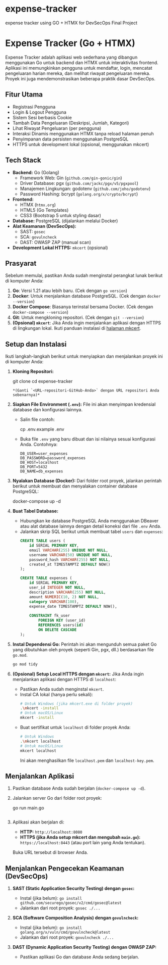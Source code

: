 # expense-tracker
expense tracker using GO + HTMX for DevSecOps Final Project


# Expense Tracker (Go + HTMX)

Expense Tracker adalah aplikasi web sederhana yang dibangun menggunakan Go untuk backend dan HTMX untuk interaktivitas frontend. Aplikasi ini memungkinkan pengguna untuk mendaftar, login, mencatat pengeluaran harian mereka, dan melihat riwayat pengeluaran mereka. Proyek ini juga mendemonstrasikan beberapa praktik dasar DevSecOps.

## Fitur Utama

* Registrasi Pengguna
* Login & Logout Pengguna
* Sistem Sesi berbasis Cookie
* Tambah Data Pengeluaran (Deskripsi, Jumlah, Kategori)
* Lihat Riwayat Pengeluaran (per pengguna)
* Interaksi Dinamis menggunakan HTMX tanpa reload halaman penuh
* Penyimpanan data persisten menggunakan PostgreSQL
* HTTPS untuk development lokal (opsional, menggunakan mkcert)

## Tech Stack

* **Backend:** Go (Golang)
    * Framework Web: Gin (`github.com/gin-gonic/gin`)
    * Driver Database: pgx (`github.com/jackc/pgx/v5/pgxpool`)
    * Manajemen Lingkungan: godotenv (`github.com/joho/godotenv`)
    * Password Hashing: bcrypt (`golang.org/x/crypto/bcrypt`)
* **Frontend:**
    * HTMX (`htmx.org`)
    * HTML5 (Go Templates)
    * CSS3 (Bootstrap 5 untuk styling dasar)
* **Database:** PostgreSQL (dijalankan melalui Docker)
* **Alat Keamanan (DevSecOps):**
    * SAST: `gosec`
    * SCA: `govulncheck`
    * DAST: OWASP ZAP (manual scan)
* **Development Lokal HTTPS:** `mkcert` (opsional)

## Prasyarat

Sebelum memulai, pastikan Anda sudah menginstal perangkat lunak berikut di komputer Anda:

1.  **Go**: Versi 1.21 atau lebih baru. (Cek dengan `go version`)
2.  **Docker**: Untuk menjalankan database PostgreSQL. (Cek dengan `docker --version`)
3.  **Docker Compose**: Biasanya terinstal bersama Docker. (Cek dengan `docker-compose --version`)
4.  **Git**: Untuk mengkloning repositori. (Cek dengan `git --version`)
5.  **(Opsional) `mkcert`**: Jika Anda ingin menjalankan aplikasi dengan HTTPS di lingkungan lokal. Ikuti panduan instalasi di [halaman mkcert](https://github.com/FiloSottile/mkcert#installation).

## Setup dan Instalasi

Ikuti langkah-langkah berikut untuk menyiapkan dan menjalankan proyek ini di komputer Anda:

1.  **Kloning Repositori:**
  
    git clone <URL-repositori-GitHub-Anda>
    cd expense-tracker 
    ```
    *(Ganti `<URL-repositori-GitHub-Anda>` dengan URL repositori Anda sebenarnya)*

2.  **Siapkan File Environment (`.env`):**
    File ini akan menyimpan kredensial database dan konfigurasi lainnya.
    * Salin file contoh:
       
        cp .env.example .env

    * Buka file `.env` yang baru dibuat dan isi nilainya sesuai konfigurasi Anda. Contohnya:
        ```env
        DB_USER=user_expenses
        DB_PASSWORD=password_expenses
        DB_HOST=localhost
        DB_PORT=5432
        DB_NAME=db_expenses
        ```

3.  **Nyalakan Database (Docker):**
    Dari folder root proyek, jalankan perintah berikut untuk membuat dan menyalakan container database PostgreSQL:

    docker-compose up -d


4.  **Buat Tabel Database:**
    * Hubungkan ke database PostgreSQL Anda menggunakan DBeaver atau alat database lainnya dengan detail koneksi dari file `.env` Anda.
    * Jalankan skrip SQL berikut untuk membuat tabel `users` dan `expenses`:
        ```sql
        CREATE TABLE users (
            id SERIAL PRIMARY KEY,
            email VARCHAR(255) UNIQUE NOT NULL,
            username VARCHAR(50) UNIQUE NOT NULL,
            password_hash VARCHAR(255) NOT NULL,
            created_at TIMESTAMPTZ DEFAULT NOW()
        );

        CREATE TABLE expenses (
            id SERIAL PRIMARY KEY,
            user_id INTEGER NOT NULL,
            description VARCHAR(255) NOT NULL,
            amount NUMERIC(10, 2) NOT NULL,
            category VARCHAR(100),
            expense_date TIMESTAMPTZ DEFAULT NOW(),
            
            CONSTRAINT fk_user
                FOREIGN KEY (user_id)
                REFERENCES users(id)
                ON DELETE CASCADE
        );
        ```

5.  **Instal Dependensi Go:**
    Perintah ini akan mengunduh semua paket Go yang dibutuhkan oleh proyek (seperti Gin, pgx, dll.) berdasarkan file `go.mod`.
    ```bash
    go mod tidy
    ```

6.  **(Opsional) Setup Local HTTPS dengan `mkcert`:**
    Jika Anda ingin menjalankan aplikasi dengan HTTPS di `localhost`:
    * Pastikan Anda sudah menginstal `mkcert`.
    * Instal CA lokal (hanya perlu sekali):
        ```bash
        # Untuk Windows (jika mkcert.exe di folder proyek)
        .\mkcert -install 
        # Untuk macOS/Linux
        mkcert -install 
        ```
    * Buat sertifikat untuk `localhost` di folder proyek Anda:
        ```bash
        # Untuk Windows
        .\mkcert localhost
        # Untuk macOS/Linux
        mkcert localhost
        ```
        Ini akan menghasilkan file `localhost.pem` dan `localhost-key.pem`.

## Menjalankan Aplikasi

1.  Pastikan database Anda sudah berjalan (`docker-compose up -d`).
2.  Jalankan server Go dari folder root proyek:
    
    go run main.go
    ```
3.  Aplikasi akan berjalan di:
    * **HTTP:** `http://localhost:8080`
    * **HTTPS (jika Anda setup mkcert dan mengubah `main.go`):** `https://localhost:8443` (atau port lain yang Anda tentukan).

    Buka URL tersebut di browser Anda.

## Menjalankan Pengecekan Keamanan (DevSecOps)

1.  **SAST (Static Application Security Testing) dengan `gosec`:**
    * Instal (jika belum): `go install github.com/securego/gosec/v2/cmd/gosec@latest`
    * Jalankan dari root proyek: `gosec ./...`

2.  **SCA (Software Composition Analysis) dengan `govulncheck`:**
    * Instal (jika belum): `go install golang.org/x/vuln/cmd/govulncheck@latest`
    * Jalankan dari root proyek: `govulncheck ./...`

3.  **DAST (Dynamic Application Security Testing) dengan OWASP ZAP:**
    * Pastikan aplikasi Go dan database Anda sedang berjalan.
